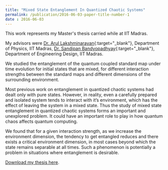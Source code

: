 ```yaml
---
title: "Mixed State Entanglement In Quantized Chaotic Systems"
permalink: /publication/2016-06-03-paper-title-number-1
date : 2016-06-03
---
```

This work represents my Master's thesis carried while at IIT Madras.

My advisors were [Dr. Arul Lakshminarayan](https://physics.iitm.ac.in/~arul/index.html){:target="_blank"}, Department of Physics, IIT Madras, [Dr. Sandipan Bandyopadhyay](https://ed.iitm.ac.in/~sandipan/){:target="_blank"}, Department of Engineering Design, IIT Madras.

We studied the entanglement of the quantum coupled standard map under time evolution for initial states that are mixed, for different interaction strengths between the standard maps and different dimensions of the surrounding environment. 

Most previous work on entanglement in quantized chaotic systems had dealt only with pure states. However, in reality, even a carefully prepared and isolated system tends to interact with it’s environment, which has the effect of leaving the system in a mixed state. Thus the study of mixed state entanglement in quantized chaotic systems forms an important and unexplored problem. It could have an important role to play in how quantum chaos affects quantum computing.

We found that for a given interaction strength, as we increase the environment dimension, the tendency to get entangled reduces and there exists a critical environment dimension, in most cases beyond which the state remains separable at all times. Such a phenomenon is potentially a problem in situations where entanglement is desirable.

[Download my thesis here](https://drive.google.com/file/d/1Shu4J47R_wIqWh6opb5N7-mZth3mWA3c/view).

